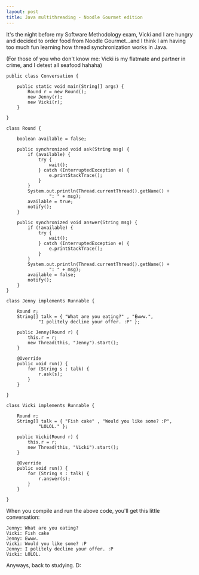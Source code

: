 ```yaml
---
layout: post
title: Java multithreading - Noodle Gourmet edition
---
```


It's the night before my Software Methodology exam, Vicki and I are hungry and decided to order food from Noodle Gourmet...and I think I am having too much fun learning how thread synchronization works in Java.

(For those of you who don't know me: Vicki is my flatmate and partner in crime, and I detest all seafood hahaha)

```
public class Conversation {
	
	public static void main(String[] args) {
		Round r = new Round();
		new Jenny(r);
		new Vicki(r);
	}

}

class Round {
	
	boolean available = false;
	
	public synchronized void ask(String msg) {
		if (available) {
			try {
				wait();
			} catch (InterruptedException e) {
				e.printStackTrace();
			}
		}
		System.out.println(Thread.currentThread().getName() + 
				": " + msg);
		available = true;
		notify();
	}
	
	public synchronized void answer(String msg) {
		if (!available) {
			try {
				wait();
			} catch (InterruptedException e) {
				e.printStackTrace();
			}
		}
		System.out.println(Thread.currentThread().getName() + 
				": " + msg);
		available = false;
		notify();
	}
}

class Jenny implements Runnable {
	
	Round r;
	String[] talk = { "What are you eating?" , "Ewww.", 
			"I politely decline your offer. :P" };
	
	public Jenny(Round r) {
		this.r = r;
		new Thread(this, "Jenny").start();
	}

	@Override
	public void run() {
		for (String s : talk) {
			r.ask(s);
		}
	}
	
}

class Vicki implements Runnable {
	
	Round r;
	String[] talk = { "Fish cake" , "Would you like some? :P", 
			"LOLOL." };
	
	public Vicki(Round r) {
		this.r = r;
		new Thread(this, "Vicki").start();
	}

	@Override
	public void run() {
		for (String s : talk) {
			r.answer(s);
		}
	}
	
}
```

When you compile and run the above code, you'll get this little conversation:

```
Jenny: What are you eating?
Vicki: Fish cake
Jenny: Ewww.
Vicki: Would you like some? :P
Jenny: I politely decline your offer. :P
Vicki: LOLOL.
```
Anyways, back to studying. D:
